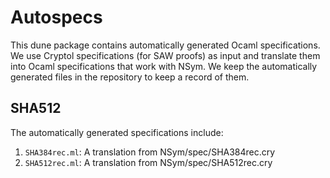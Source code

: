 # Autospecs

This dune package contains automatically generated Ocaml specifications. We use Cryptol specifications (for SAW proofs) as input and translate them into Ocaml specifications that work with NSym. We keep the automatically generated files in the repository to keep a record of them.

## SHA512

The automatically generated specifications include:
1. `SHA384rec.ml`: A translation from NSym/spec/SHA384rec.cry
2. `SHA512rec.ml`: A translation from NSym/spec/SHA512rec.cry
